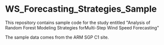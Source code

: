 # WS_Forecasting_Strategies_Sample
This repository contains sample code for the study entitled "Analysis of Random Forest Modeling Strategies forMulti-Step Wind Speed Forecasting"

The sample data comes from the ARM SGP C1 site.
